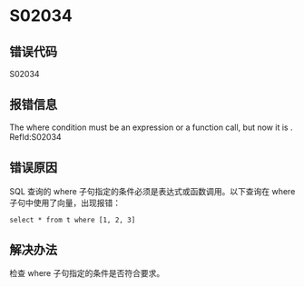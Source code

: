 # S02034

## 错误代码

S02034

## 报错信息

The where condition must be an expression or a function call, but now it is <xxx>.
RefId:S02034

## 错误原因

SQL 查询的 where 子句指定的条件必须是表达式或函数调用。以下查询在 where 子句中使用了向量，出现报错：

```
select * from t where [1, 2, 3]
```

## 解决办法

检查 where 子句指定的条件是否符合要求。


